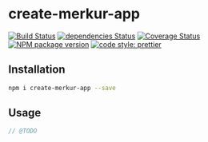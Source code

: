 # create-merkur-app

[![Build Status](https://travis-ci.org/mjancarik/create-merkur-app.svg?branch=master)](https://travis-ci.org/mjancarik/create-merkur-app) [![dependencies Status](https://david-dm.org/mjancarik/create-merkur-app/status.svg)](https://david-dm.org/mjancarik/create-merkur-app)
[![Coverage Status](https://coveralls.io/repos/github/mjancarik/create-merkur-app/badge.svg?branch=master)](https://coveralls.io/github/mjancarik/create-merkur-app?branch=master)
[![NPM package version](https://img.shields.io/npm/v/create-merkur-app/latest.svg)](https://www.npmjs.com/package/create-merkur-app)
[![code style: prettier](https://img.shields.io/badge/code_style-prettier-ff69b4.svg?style=flat-square)](https://github.com/prettier/prettier)

## Installation

```bash
npm i create-merkur-app --save
```

## Usage

``` js
// @TODO

```
